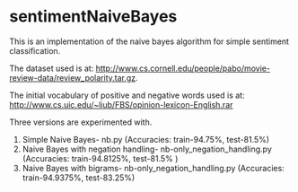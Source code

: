 # sentimentNaiveBayes

This is an implementation of the naive bayes algorithm for simple sentiment classification. 

The dataset used is at: http://www.cs.cornell.edu/people/pabo/movie-review-data/review_polarity.tar.gz. 

The initial vocabulary of positive and negative words used is at: http://www.cs.uic.edu/~liub/FBS/opinion-lexicon-English.rar

Three versions are experimented with.

1. Simple Naive Bayes- nb.py (Accuracies: train-94.75%, test-81.5%)
2. Naive Bayes with negation handling- nb-only_negation_handling.py (Accuracies: train-94.8125%, test-81.5% )
3. Naive Bayes with bigrams- nb-only_negation_handling.py (Accuracies: train-94.9375%, test-83.25%)
